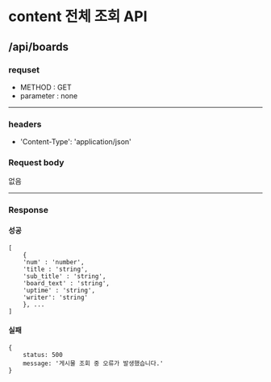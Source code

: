 # content 전체 조회 API

## /api/boards

### requset

- METHOD : GET
- parameter : none

---

### headers

- 'Content-Type': 'application/json'

### Request body

없음

---

### Response

#### 성공

```
[
    {
    'num' : 'number',
    'title : 'string',
    'sub_title' : 'string',
    'board_text' : 'string',
    'uptime' : 'string',
    'writer': 'string'
    }, ...
]
```

#### 실패

```
{
    status: 500
    message: '게시물 조회 중 오류가 발생했습니다.'
}
```
